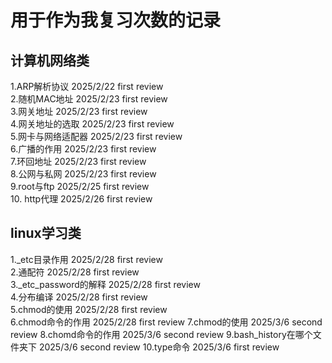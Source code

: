 # 用于作为我复习次数的记录

## 计算机网络类

1.ARP解析协议 2025/2/22 first review  
2.随机MAC地址 2025/2/23 first review  
3.网关地址    2025/2/23 first review  
4.网关地址的选取 2025/2/23 first review  
5.网卡与网络适配器 2025/2/23 first review  
6.广播的作用    2025/2/23 first review  
7.环回地址      2025/2/23 first review  
8.公网与私网     2025/2/23 first review  
9.root与ftp     2025/2/25 first review  
10. http代理     2025/2/26 first review  

## linux学习类  
1._etc目录作用  2025/2/28 first review  
2.通配符        2025/2/28 first review  
3._etc_password的解释  2025/2/28 first review  
4.分布编译       2025/2/28  first review  
5.chmod的使用    2025/2/28  first review  
6.chmod命令的作用 2025/2/28  first review
7.chmod的使用    2025/3/6   second review
8.chomd命令的作用 2025/3/6   second review
9.bash_history在哪个文件夹下 2025/3/6 second review
10.type命令       2025/3/6   first review


